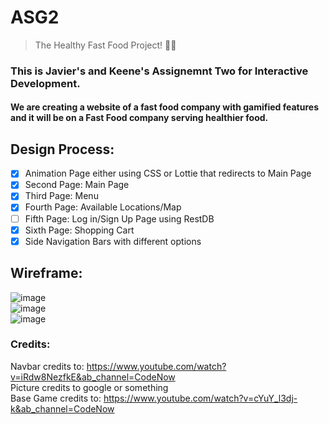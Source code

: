 # ASG2

> The Healthy Fast Food Project! 🌯🥗

### This is Javier's and Keene's Assignemnt Two for Interactive Development.

#### We are creating a website of a fast food company with gamified features and it will be on a Fast Food company serving healthier food.

## Design Process:

- [x] Animation Page either using CSS or Lottie that redirects to Main Page
- [x] Second Page: Main Page
- [x] Third Page: Menu
- [x] Fourth Page: Available Locations/Map
- [ ] Fifth Page: Log in/Sign Up Page using RestDB
- [x] Sixth Page: Shopping Cart
- [x] Side Navigation Bars with different options

## Wireframe:

![image](https://user-images.githubusercontent.com/47713804/214832154-d84f2feb-360b-4e21-9d37-efff36b12cc0.png) <br>
![image](https://user-images.githubusercontent.com/47713804/214832202-5bd8974c-af65-4f42-bfef-277dfd19c3c6.png) <br>
![image](https://user-images.githubusercontent.com/47713804/214832229-7a2dbfd2-3d98-47ff-bdc7-8de975451584.png)

### Credits:

Navbar credits to: https://www.youtube.com/watch?v=iRdw8NezfkE&ab_channel=CodeNow <br>
Picture credits to google or something <br>
Base Game credits to: https://www.youtube.com/watch?v=cYuY_l3dj-k&ab_channel=CodeNow
